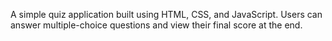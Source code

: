 A simple quiz application built using HTML, CSS, and JavaScript. Users can answer multiple-choice questions and view their final score at the end.

